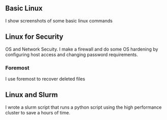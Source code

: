 ## Basic Linux
I show screenshots of some basic linux commands 

## Linux for Security
OS and Network Secuity. I make a firewall and do some OS hardening by configuring host access and changing password requirements.  

### Foremost
I use foremost to recover deleted files

## Linux and Slurm
I wrote a slurm script that runs a python script using the high performance cluster to save a hours of time.
